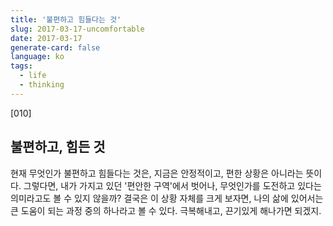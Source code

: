```yaml
---
title: '불편하고 힘들다는 것'
slug: 2017-03-17-uncomfortable
date: 2017-03-17
generate-card: false
language: ko
tags:
  - life
  - thinking
---
```


[010]

## 불편하고, 힘든 것

현재 무엇인가 불편하고 힘들다는 것은, 지금은 안정적이고, 편한 상황은 아니라는 뜻이다. 그렇다면, 내가 가지고 있던 '편안한 구역'에서 벗어나, 무엇인가를 도전하고 있다는 의미라고도 볼 수 있지 않을까? 결국은 이 상황 자체를 크게 보자면, 나의 삶에 있어서는 큰 도움이 되는 과정 중의 하나라고 볼 수 있다. 극복해내고, 끈기있게 해나가면 되겠지.
